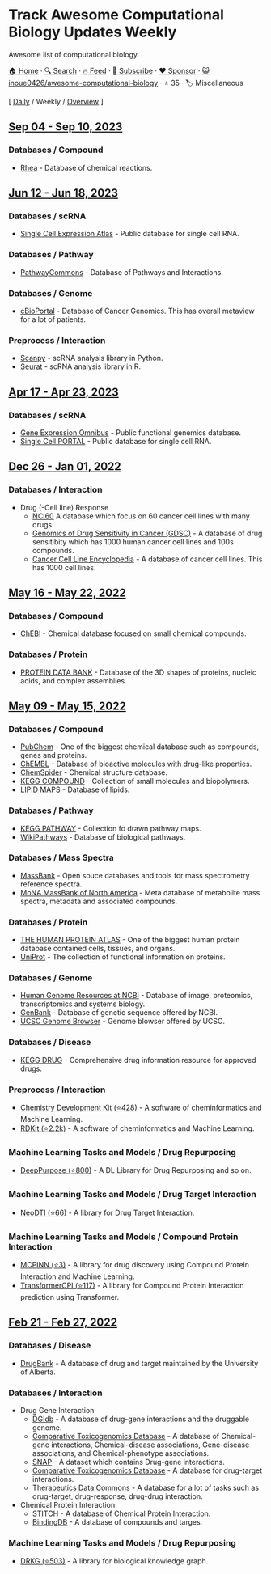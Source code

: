 # Track Awesome Computational Biology Updates Weekly

Awesome list of computational biology.

[🏠 Home](/README.md) · [🔍 Search](https://www.trackawesomelist.com/search/) · [🔥 Feed](https://www.trackawesomelist.com/inoue0426/awesome-computational-biology/week/rss.xml) · [📮 Subscribe](https://trackawesomelist.us17.list-manage.com/subscribe?u=d2f0117aa829c83a63ec63c2f&id=36a103854c) · [❤️  Sponsor](https://github.com/sponsors/theowenyoung) · [😺 inoue0426/awesome-computational-biology](https://github.com/inoue0426/awesome-computational-biology) · ⭐ 35 · 🏷️ Miscellaneous

[ [Daily](/content/inoue0426/awesome-computational-biology/README.md) / Weekly / [Overview](/content/inoue0426/awesome-computational-biology/readme/README.md) ]

## [Sep 04 - Sep 10, 2023](/content/2023/36/README.md)

### Databases / Compound

*   [Rhea](https://www.rhea-db.org/) - Database of chemical reactions.

## [Jun 12 - Jun 18, 2023](/content/2023/24/README.md)

### Databases / scRNA

*   [Single Cell Expression Atlas](https://www.ebi.ac.uk/gxa/sc/home) - Public database for single cell RNA.

### Databases / Pathway

*   [PathwayCommons](https://www.pathwaycommons.org/) - Database of Pathways and Interactions.

### Databases / Genome

*   [cBioPortal](https://www.cbioportal.org/) - Database of Cancer Genomics. This has overall metaview for a lot of patients.

### Preprocess / Interaction

*   [Scanpy](https://scanpy.readthedocs.io/en/stable/) - scRNA analysis library in Python.
*   [Seurat](https://satijalab.org/seurat/) - scRNA analysis library in R.

## [Apr 17 - Apr 23, 2023](/content/2023/16/README.md)

### Databases / scRNA

*   [Gene Expression Omnibus](https://www.ncbi.nlm.nih.gov/geo/) - Public functional genemics database.
*   [Single Cell PORTAL](https://singlecell.broadinstitute.org/single_cell) - Public database for single cell RNA.

## [Dec 26 - Jan 01, 2022](/content/2022/52/README.md)

### Databases / Interaction

*   Drug (-Cell line) Response
    *   [NCI60](https://dtp.cancer.gov/discovery_development/nci-60/) A database which focus on 60 cancer cell lines with many drugs.
    *   [Genomics of Drug Sensitivity in Cancer (GDSC)](https://www.cancerrxgene.org/) - A database of drug sensitibity which has 1000 human cancer cell lines and 100s compounds.
    *   [Cancer Cell Line Encyclopedia](https://sites.broadinstitute.org/ccle/) - A database of cancer cell lines. This has 1000 cell lines.

## [May 16 - May 22, 2022](/content/2022/20/README.md)

### Databases / Compound

*   [ChEBI](https://www.ebi.ac.uk/chebi/) - Chemical database  focused on small chemical compounds.

### Databases / Protein

*   [PROTEIN DATA BANK](https://www.rcsb.org/) - Database of the 3D shapes of proteins, nucleic acids, and complex assemblies.

## [May 09 - May 15, 2022](/content/2022/19/README.md)

### Databases / Compound

*   [PubChem](https://pubchem.ncbi.nlm.nih.gov/) - One of the biggest chemical database such as compounds, genes and proteins.
*   [ChEMBL](https://www.ebi.ac.uk/chembl/) - Database of bioactive molecules with drug-like properties.
*   [ChemSpider](http://www.chemspider.com/) - Chemical structure database.
*   [KEGG COMPOUND](https://www.genome.jp/kegg/compound/) - Collection of small molecules and biopolymers.
*   [LIPID MAPS](https://www.lipidmaps.org/databases/lmsd/overview) - Database of lipids.

### Databases / Pathway

*   [KEGG PATHWAY](https://www.genome.jp/kegg/pathway.html) - Collection fo drawn pathway maps.
*   [WikiPathways](https://wikipathways.org/) - Database of biological pathways.

### Databases / Mass Spectra

*   [MassBank](http://www.massbank.jp/) - Open souce databases and tools for mass spectrometry reference spectra.
*   [MoNA MassBank of North America](https://mona.fiehnlab.ucdavis.edu/) - Meta database of metabolite mass spectra, metadata and associated compounds.

### Databases / Protein

*   [THE HUMAN PROTEIN ATLAS](https://www.proteinatlas.org/) - One of the biggest human protein database contained cells, tissues, and organs.
*   [UniProt](https://www.uniprot.org/) - The collection of functional information on proteins.

### Databases / Genome

*   [Human Genome Resources at NCBI](https://www.ncbi.nlm.nih.gov/projects/genome/guide/human/index.shtml) - Database of image, proteomics, transcriptomics and systems biology.
*   [GenBank](https://www.ncbi.nlm.nih.gov/genbank/) - Database of genetic sequence offered by NCBI.
*   [UCSC Genome Browser](https://genome.ucsc.edu/) - Genome blowser offered by UCSC.

### Databases / Disease

*   [KEGG DRUG](https://www.genome.jp/kegg/drug/) - Comprehensive drug information resource for approved drugs.

### Preprocess / Interaction

*   [Chemistry Development Kit (⭐428)](https://github.com/cdk/cdk) - A software of cheminformatics and Machine Learning.
*   [RDKit (⭐2.2k)](https://github.com/rdkit/rdkit) - A software of cheminformatics and Machine Learning.

### Machine Learning Tasks and Models / Drug Repurposing

*   [DeepPurpose (⭐800)](https://github.com/kexinhuang12345/DeepPurpose) - A DL Library for Drug Repurposing and so on.

### Machine Learning Tasks and Models / Drug Target Interaction

*   [NeoDTI (⭐66)](https://github.com/FangpingWan/NeoDTI) - A library for Drug Target Interaction.

### Machine Learning Tasks and Models / Compound Protein Interaction

*   [MCPINN (⭐3)](https://github.com/mhlee0903/multi_channels_PINN) - A library for drug discovery using Compound Protein Interaction and Machine Learning.
*   [TransformerCPI (⭐117)](https://github.com/lifanchen-simm/transformerCPI) - A library for Compound Protein Interaction prediction using Transformer.

## [Feb 21 - Feb 27, 2022](/content/2022/8/README.md)

### Databases / Disease

*   [DrugBank](https://www.drugbank.com/) - A database of drug and target maintained by the University of Alberta.

### Databases / Interaction

*   Drug Gene Interaction
    *   [DGIdb](https://www.dgidb.org/) - A database of drug-gene interactions and the druggable genome.
    *   [Comparative Toxicogenomics Database](http://ctdbase.org/) - A database of Chemical-gene interactions, Chemical-disease associations, Gene-disease associations, and Chemical-phenotype associations.
    *   [SNAP](https://snap.stanford.edu/biodata/datasets/10002/10002-ChG-Miner.html#:~:text=Dataset%20information,or%20activation%20of%20the%20drug.) - A dataset which contains Drug-gene interactions.
    *   [Comparative Toxicogenomics Database](https://ctdbase.org/) - A database for drug-target interactions.
    *   [Therapeutics Data Commons](https://tdcommons.ai/) - A database for a lot of tasks such as drug-target, drug-response, drug-drug interaction.
*   Chemical Protein Interaction
    *   [STITCH](http://stitch.embl.de/) - A database of Chemical Protein Interaction.
    *   [BindingDB](https://www.bindingdb.org/rwd/bind/index.jsp) - A database of compounds and targes.

### Machine Learning Tasks and Models / Drug Repurposing

*   [DRKG (⭐503)](https://github.com/gnn4dr/DRKG) - A library for biological knowledge graph.